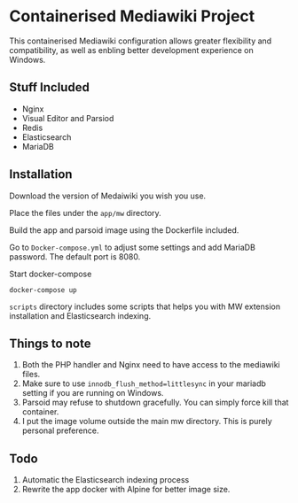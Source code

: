 # Containerised Mediawiki Project

This containerised Mediawiki configuration allows greater flexibility and compatibility, as well as enbling better development experience on Windows.

## Stuff Included

- Nginx
- Visual Editor and Parsiod
- Redis
- Elasticsearch
- MariaDB


## Installation
Download the version of Medaiwiki you wish you use.

Place the files under the `app/mw` directory.

Build the app and parsoid image using the Dockerfile included.

Go to `Docker-compose.yml` to adjust some settings and add MariaDB password. The default port is 8080.

Start docker-compose
```
docker-compose up
```

`scripts` directory includes some scripts that helps you with MW extension installation and Elasticsearch indexing.

## Things to note

1. Both the PHP handler and Nginx need to have access to the mediawiki files.
2. Make sure to use `innodb_flush_method=littlesync` in your mariadb setting if you are running on Windows.
3. Parsoid may refuse to shutdown gracefully. You can simply force kill that container.
4. I put the image volume outside the main mw directory. This is purely personal preference.


## Todo

1. Automatic the Elasticsearch indexing process
2. Rewrite the app docker with Alpine for better image size.
